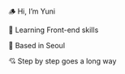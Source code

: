 🪵 Hi, I’m Yuni

🐰 Learning Front-end skills

🏡 Based in Seoul 

💘 Step by step goes a long way


<!---
Yuni0221/Yuni0221 is a ✨ special ✨ repository because its `README.md` (this file) appears on your GitHub profile.
You can click the Preview link to take a look at your changes.
--->
